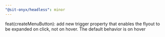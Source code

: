 ```yaml
---
"@sit-onyx/headless": minor
---
```


feat(createMenuButton): add new trigger property that enables the flyout to be expanded on click, not on hover. The default behavior is on hover
